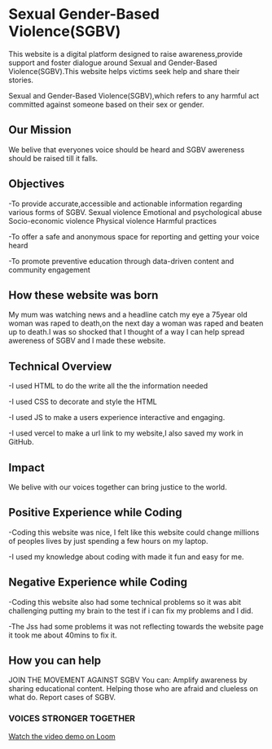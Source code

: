 # Sexual Gender-Based Violence(SGBV)

This website is a digital platform designed to raise awareness,provide support and foster dialogue around Sexual and Gender-Based Violence(SGBV).This website helps victims seek help and share their stories.

Sexual and Gender-Based Violence(SGBV),which refers to any harmful act committed against someone based on their sex or gender.

## Our Mission
We belive that everyones voice should be heard and SGBV awereness should be raised till it falls.

## Objectives
-To provide accurate,accessible and actionable information regarding various forms of SGBV.
         Sexual violence
         Emotional and psychological abuse
         Socio-economic violence
         Physical violence
         Harmful practices

-To offer a safe and anonymous space for reporting and getting your voice heard

-To promote preventive education through data-driven content and community engagement

## How these website was born
My mum was watching news and a headline catch my eye a 75year old woman was raped to death,on the next day a woman was raped and beaten up to death.I was so shocked that I thought of a way I can help spread awereness of SGBV and I made these website. 

 ## Technical Overview
 -I used HTML to do the write all the the information needed
 
 -I used CSS to decorate and style the HTML
 
 -I used JS to make a users experience interactive and engaging.
 
 -I used vercel to make a url link to my website,I also saved my work in 
  GitHub.

 ## Impact
 We belive with our voices together can bring justice to the world.

## Positive Experience while Coding
-Coding this website was nice, I felt like this website could change 
millions of peoples lives by just spending a few hours on my laptop.

-I used my knowledge about coding with made it fun and easy for me.
    
## Negative Experience while Coding
-Coding this website also had some technical problems so it was abit 
 challenging putting my brain to the test if i can fix my problems and 
 I did.
 
 -The Jss had some problems it was not reflecting towards the website 
 page it took me about 40mins to fix it.
      
## How you can help
 JOIN THE MOVEMENT AGAINST SGBV
 You can:
     Amplify awareness by sharing educational content.
     Helping those who are afraid and clueless on what do.
     Report cases of SGBV.


### VOICES STRONGER TOGETHER

[Watch the video demo on Loom](https://www.loom.com/share/b4b36f93bf3d4bfeb9ebf7e8b45b3144)

